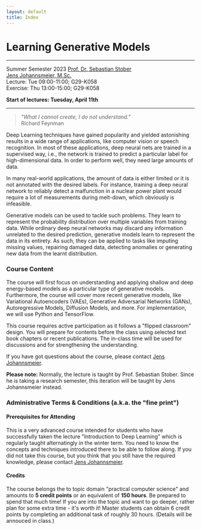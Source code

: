 ```yaml
---
layout: default
title: Index
---
```


# Learning Generative Models
---------------------------------

Summer Semester 2023
[Prof. Dr. Sebastian Stober](http://www.ai.ovgu.de/Staff/Stober.html)  
[Jens Johannsmeier, M.Sc.](http://www.ai.ovgu.de/Staff/Johannsmeier.html)  
Lecture: Tue 09:00-11:00; G29-K058  
Exercise: Thu 13:00-15:00; G29-K058

**Start of lectures: Tuesday, April 11th**

---

>_"What I cannot create, I do not understand."_  
>Richard Feynman

Deep Learning techniques have gained popularity and yielded astonishing results 
in a wide range of applications, like computer vision or speech recognition. In 
most of these applications, deep neural nets are trained in a supervised way, 
i.e., the network is trained to predict a particular label for high-dimensional 
data. In order to perform well, they need large amounts of data.

In many real-world applications, the amount of data is either limited or it is 
not annotated with the desired labels. For instance, training a deep neural 
network to reliably detect a malfunction in a nuclear power plant would 
require a lot of measurements during melt-down, which obviously is infeasible.

Generative models can be used to tackle such problems. They learn to represent 
the probability distribution over multiple variables from training data. While 
ordinary deep neural networks may discard any information unrelated to the 
desired prediction, generative models learn to represent the data in its 
entirety. As such, they can be applied to tasks like imputing missing values, 
repairing damaged data, detecting anomalies or generating new data from the 
learnt distribution.

### Course Content

The course will first focus on understanding and applying shallow and deep 
energy-based models as a particular type of generative models. Furthermore, the 
course will cover more recent generative models, like Variational Autoencoders 
(VAEs), Generative Adversarial Networks (GANs), Autoregressive Models, 
Diffusion Models, and more. For implementation, we will use Python and 
TensorFlow.

This course requires active participation as it follows a "flipped classroom" 
design. You will prepare for contents before the class using selected text book 
chapters or recent publications. The in-class time will be used for discussions 
and for strengthening the understanding.

If you have got questions about the course, please contact 
[Jens Johannsmeier](mailto:jens.johannsmeier@ovgu.de).

**Please note:** Normally, the lecture is taught by Prof. Sebastian Stober. 
Since he is taking a research semester, this iteration will be taught by Jens 
Johannsmeier instead.


### Administrative Terms & Conditions (a.k.a. the "fine print")

#### Prerequisites for Attending
This is a very advanced course intended for students who have successfully 
taken the lecture "Introduction to Deep Learning" which is regularly taught 
alternatingly in the winter term. 
You need to know the concepts and techniques introduced there to be able to 
follow along. If you did not take this course, but you think that you still 
have the required knowledge, please contact 
[Jens Johannsmeier](mailto:jens.johannsmeier@ovgu.de).

#### Credits
The course belongs the to topic domain "practical computer science" and amounts 
to **5 credit points** or an equivalent of **150 hours**. 
Be prepared to spend that much time! 
If you are into the topic and want to go deeper, rather plan for some extra 
time - it's worth it!
Master students can obtain 6 credit points by completing an additional task of 
roughly 30 hours. 
(Details will be annouced in class.)

